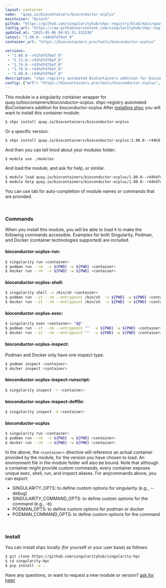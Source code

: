 ```yaml
---
layout: container
name:  "quay.io/biocontainers/bioconductor-ocplus"
maintainer: "@vsoch"
github: "https://github.com/singularityhub/shpc-registry/blob/main/quay.io/biocontainers/bioconductor-ocplus/container.yaml"
config_url: "https://raw.githubusercontent.com/singularityhub/shpc-registry/main/quay.io/biocontainers/bioconductor-ocplus/container.yaml"
updated_at: "2025-05-06 04:01:31.515336"
latest: "1.80.0--r44hdfd78af_0"
container_url: "https://biocontainers.pro/tools/bioconductor-ocplus"

versions:
 - "1.68.0--r41hdfd78af_0"
 - "1.72.0--r42hdfd78af_0"
 - "1.74.0--r43hdfd78af_0"
 - "1.76.0--r43hdfd78af_0"
 - "1.80.0--r44hdfd78af_0"
description: "shpc-registry automated BioContainers addition for bioconductor-ocplus"
config: {"url": "https://biocontainers.pro/tools/bioconductor-ocplus", "maintainer": "@vsoch", "description": "shpc-registry automated BioContainers addition for bioconductor-ocplus", "latest": {"1.80.0--r44hdfd78af_0": "sha256:d5a1d609fb596f45b4e8d39b7d8173c70272fcbc225e13657823b2d6d011129a"}, "tags": {"1.68.0--r41hdfd78af_0": "sha256:4bded9f427e95d51c563651210c79304bc9ccd6e5f3da3615e27c01b9257913f", "1.72.0--r42hdfd78af_0": "sha256:743db89bcfa46b591857ba0a43272c8bc38842f2ecc021ec19d218ded2aa7ddd", "1.74.0--r43hdfd78af_0": "sha256:1a3f36bc4926adca2e6a9b2a479806d7022e1524dc2e51ac13cd95664a047054", "1.76.0--r43hdfd78af_0": "sha256:3cc7e019654f657f622f1f8482dd7c18374dd2869b6dace81e16efc6c3270034", "1.80.0--r44hdfd78af_0": "sha256:d5a1d609fb596f45b4e8d39b7d8173c70272fcbc225e13657823b2d6d011129a"}, "docker": "quay.io/biocontainers/bioconductor-ocplus"}
---
```


This module is a singularity container wrapper for quay.io/biocontainers/bioconductor-ocplus.
shpc-registry automated BioContainers addition for bioconductor-ocplus
After [installing shpc](#install) you will want to install this container module:


```bash
$ shpc install quay.io/biocontainers/bioconductor-ocplus
```

Or a specific version:

```bash
$ shpc install quay.io/biocontainers/bioconductor-ocplus:1.80.0--r44hdfd78af_0
```

And then you can tell lmod about your modules folder:

```bash
$ module use ./modules
```

And load the module, and ask for help, or similar.

```bash
$ module load quay.io/biocontainers/bioconductor-ocplus/1.80.0--r44hdfd78af_0
$ module help quay.io/biocontainers/bioconductor-ocplus/1.80.0--r44hdfd78af_0
```

You can use tab for auto-completion of module names or commands that are provided.

<br>

### Commands

When you install this module, you will be able to load it to make the following commands accessible.
Examples for both Singularity, Podman, and Docker (container technologies supported) are included.

#### bioconductor-ocplus-run:

```bash
$ singularity run <container>
$ podman run --rm  -v ${PWD} -w ${PWD} <container>
$ docker run --rm  -v ${PWD} -w ${PWD} <container>
```

#### bioconductor-ocplus-shell:

```bash
$ singularity shell -s /bin/sh <container>
$ podman run --it --rm --entrypoint /bin/sh  -v ${PWD} -w ${PWD} <container>
$ docker run --it --rm --entrypoint /bin/sh  -v ${PWD} -w ${PWD} <container>
```

#### bioconductor-ocplus-exec:

```bash
$ singularity exec <container> "$@"
$ podman run --it --rm --entrypoint ""  -v ${PWD} -w ${PWD} <container> "$@"
$ docker run --it --rm --entrypoint ""  -v ${PWD} -w ${PWD} <container> "$@"
```

#### bioconductor-ocplus-inspect:

Podman and Docker only have one inspect type.

```bash
$ podman inspect <container>
$ docker inspect <container>
```

#### bioconductor-ocplus-inspect-runscript:

```bash
$ singularity inspect -r <container>
```

#### bioconductor-ocplus-inspect-deffile:

```bash
$ singularity inspect -d <container>
```



#### bioconductor-ocplus

```bash
$ singularity run <container>
$ podman run --rm  -v ${PWD} -w ${PWD} <container>
$ docker run --rm  -v ${PWD} -w ${PWD} <container>
```


In the above, the `<container>` directive will reference an actual container provided
by the module, for the version you have chosen to load. An environment file in the
module folder will also be bound. Note that although a container
might provide custom commands, every container exposes unique exec, shell, run, and
inspect aliases. For anycommands above, you can export:

 - SINGULARITY_OPTS: to define custom options for singularity (e.g., --debug)
 - SINGULARITY_COMMAND_OPTS: to define custom options for the command (e.g., -b)
 - PODMAN_OPTS: to define custom options for podman or docker
 - PODMAN_COMMAND_OPTS: to define custom options for the command

<br>

### Install

You can install shpc locally (for yourself or your user base) as follows:

```bash
$ git clone https://github.com/singularityhub/singularity-hpc
$ cd singularity-hpc
$ pip install -e .
```

Have any questions, or want to request a new module or version? [ask for help!](https://github.com/singularityhub/singularity-hpc/issues)